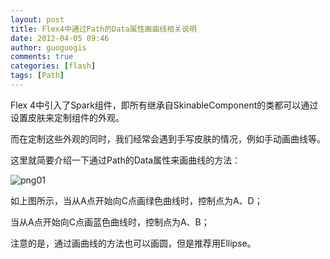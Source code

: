 ```yaml
---
layout: post
title: Flex4中通过Path的Data属性画曲线相关说明
date: 2012-04-05 09:46
author: guoguogis
comments: true
categories: [flash]
tags: [Path]
---
```

Flex 4中引入了Spark组件，即所有继承自SkinableComponent的类都可以通过设置皮肤来定制组件的外观。

而在定制这些外观的同时，我们经常会遇到手写皮肤的情况，例如手动画曲线等。

这里就简要介绍一下通过Path的Data属性来画曲线的方法：

![png01](http://www.gisthink.com/blog/guoguogis/wp-content/uploads/2012/04/曲线-300x157.jpg)

如上图所示，当从A点开始向C点画绿色曲线时，控制点为A、D；

当从A点开始向C点画蓝色曲线时，控制点为A、B；

注意的是，通过画曲线的方法也可以画圆，但是推荐用Ellipse。
